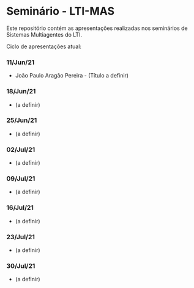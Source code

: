 # Seminário - LTI-MAS

Este repositório contém as apresentações realizadas nos seminários de Sistemas Multiagentes do LTI.

Ciclo de apresentações atual:

### 11/Jun/21
* João Paulo Aragão Pereira - (Título a definir)

### 18/Jun/21
* (a definir)

### 25/Jun/21
* (a definir)

### 02/Jul/21
* (a definir)

### 09/Jul/21
* (a definir)

### 16/Jul/21
* (a definir)

### 23/Jul/21
* (a definir)

### 30/Jul/21
* (a definir)
